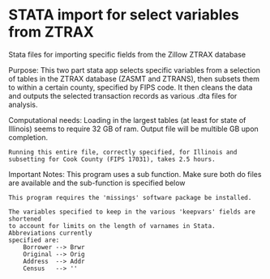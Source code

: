 # STATA import for select variables from ZTRAX 
Stata files for importing specific fields from the Zillow ZTRAX database


Purpose:
	This two part stata app selects specific variables from a selection of tables
	in the ZTRAX database (ZASMT and ZTRANS), then subsets them to within a certain 
	county, specified by FIPS code. It then cleans the data and outputs 
	the selected transaction records as various .dta files for analysis.
	
Computational needs:
	Loading in the largest tables (at least for state of Illinois) seems 
	to require 32 GB of ram. Output file will be multible GB upon 
	completion. 
	
	Running this entire file, correctly specified, for Illinois and
	subsetting for Cook County (FIPS 17031), takes 2.5 hours. 


Important Notes:
	This program uses a sub function. Make sure both do files are available and the
	sub-function is specified below
	
	This program requires the 'missings' software package be installed.

	The variables specified to keep in the various 'keepvars' fields are shortened
	to account for limits on the length of varnames in Stata. Abbreviations currently
	specified are:
		Borrower --> Brwr
		Original --> Orig
		Address  --> Addr
		Census   --> ''
